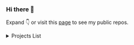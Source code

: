### Hi there 👋

Expand :point_down: or visit this [page](https://yuanx749.github.io/repositories-list/) to see my public repos.

<details>
<summary>Projects List</summary>

#### Research
- [bcell](https://yuanx749.github.io/bcell/) - A framework for linear B-cell epitope prediction and classification. (ECML PKDD 2023)
- [deep-vaccine](https://yuanx749.github.io/deep-vaccine/) - Predict multi-epitope vaccine subunit candidates using NLP.
- [master-thesis](https://yuanx749.github.io/master-thesis/) - The code for my master's degree project.

#### Tools
- [py-cdhit](https://yuanx749.github.io/py-cdhit/) - A Python interface for CD-HIT package.
- [auto-sphinx-page-action](https://github.com/marketplace/actions/auto-sphinx-page) - GitHub action that creates website using Sphinx.
- [phasty](https://yuanx749.github.io/phasty/) - A Python interface for PHAST (phylogenetic analysis with space/time models).
- [config-argument-parser](http://config-argument-parser.readthedocs.io/) - A package help automatically create command-line interface from configuration or code.

#### Featured Projects
- [vae-mixin-pytorch](https://yuanx749.github.io/vae-mixin-pytorch/) - Variational autoencoders as mixins.
- [complex_systems](https://yuanx749.github.io/complex_systems/) - A Python package for studying complex systems.
- [2048-ai-tk](https://yuanx749.github.io/2048-ai-tk/) - 2048 AI in Python with GUI.
- [genome_analysis](https://yuanx749.github.io/genome_analysis/) - Genome analysis labs.

#### Others
- [config-argument-parser-docs](https://github.com/yuanx749/config-argument-parser-docs) - Docs of config-argument-parser.
- [flight-cancellation-predictor](https://github.com/yuanx749/flight-cancellation-predictor) - Flight cancellation probability prediction.
- [repositories-list](https://github.com/yuanx749/repositories-list) - A list of my public repos.
- [n-body](https://github.com/yuanx749/n-body) - N-body simulation with quadtree, OpenMP parallelized.
- [docker-flask-redis-celery](https://github.com/yuanx749/docker-flask-redis-celery) - Docker Compose template for web application.

#### <a href="https://github.com/search?q=involves%3Ayuanx749&amp;type=pullrequests&amp;s=created&amp;o=desc">Contributions</a>
- [scikit-learn/scikit-learn](https://github.com/scikit-learn/scikit-learn) - scikit-learn: machine learning in Python
- [scipy/scipy](https://github.com/scipy/scipy) - SciPy library main repository
- [pandas-dev/pandas](https://github.com/pandas-dev/pandas) - Flexible and powerful data analysis / manipulation library for Python, providing labeled data structures similar to R data.frame objects, statistical functions, and much more
- [pytorch/pytorch](https://github.com/pytorch/pytorch) - Tensors and Dynamic neural networks in Python with strong GPU acceleration
- [shap/shap](https://github.com/shap/shap) - A game theoretic approach to explain the output of any machine learning model.
- [pyg-team/pytorch_geometric](https://github.com/pyg-team/pytorch_geometric) - Graph Neural Network Library for PyTorch
- [matplotlib/matplotlib](https://github.com/matplotlib/matplotlib) - matplotlib: plotting with Python
- [probml/pyprobml](https://github.com/probml/pyprobml) - Python code for "Probabilistic Machine learning" book by Kevin Murphy
- [scverse/scanpy](https://github.com/scverse/scanpy) - Single-cell analysis in Python. Scales to >1M cells.

</details>

<!--
**yuanx749/yuanx749** is a ✨ _special_ ✨ repository because its `README.md` (this file) appears on your GitHub profile.

Here are some ideas to get you started:

- 🔭 I’m currently working on ...
- 🌱 I’m currently learning ...
- 👯 I’m looking to collaborate on ...
- 🤔 I’m looking for help with ...
- 💬 Ask me about ...
- 📫 How to reach me: ...
- 😄 Pronouns: ...
- ⚡ Fun fact: ...
-->
